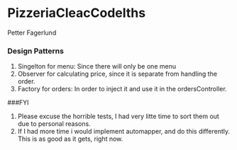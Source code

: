 # PizzeriaCleacCodeIths
Petter Fagerlund 


### Design Patterns 
1. Singelton for menu: Since there will only be one menu
2. Observer for calculating price, since it is separate from handling the order. 
3. Factory for orders: In order to inject it and use it in the ordersController. 


###FYI
1. Please excuse the horrible tests, I had very litte time to sort them out due to personal reasons.
2. If I had more time i would implement automapper, and do this differently. This is as good as it gets, right now. 
